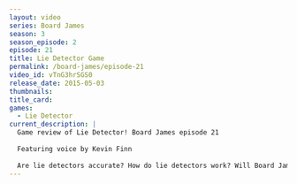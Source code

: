 ```yaml
---
layout: video
series: Board James
season: 3
season_episode: 2
episode: 21
title: Lie Detector Game
permalink: /board-james/episode-21
video_id: vTnG3hrSGS0
release_date: 2015-05-03
thumbnails:
title_card: 
games:
  - Lie Detector
current_description: |
  Game review of Lie Detector! Board James episode 21
  
  Featuring voice by Kevin Finn
  
  Are lie detectors accurate? How do lie detectors work? Will Board James survive this crappy game made by Mattel?
---
```


